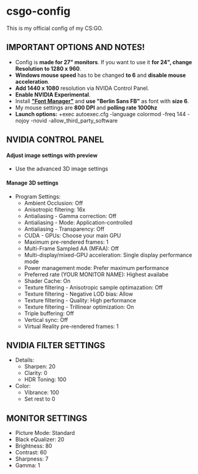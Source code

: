# csgo-config
This is my official config of my CS:GO.

## IMPORTANT OPTIONS AND NOTES!
* Config is **made for 27" monitors**. If you want to use it **for 24", change Resolution to 1280 x 960**.
* **Windows mouse speed** has to be changed **to 6** and **disable mouse acceleration**.
* **Add 1440 x 1080** resolution via NVIDA Control Panel.
* **Enable NVIDIA Experimental**.
* Install **["Font Manager"](https://github.com/WilliamRagstad/Font-Manager)** and **use "Berlin Sans FB"** as font with **size 6**.
* My mouse settings are **800 DPI** and **polling rate 1000hz**
* **Launch options:** +exec autoexec.cfg -language colormod -freq 144 -nojoy -novid -allow_third_party_software

## NVIDIA CONTROL PANEL
#### Adjust image settings with preview 
* Use the advanced 3D image settings

#### Manage 3D settings
* Program Settings:
  * Ambient Occlusion: Off
  * Anisotropic filtering: 16x
  * Antialiasing - Gamma correction: Off
  * Antialiasing - Mode: Application-controlled
  * Antialiasing - Transparency: Off
  * CUDA - GPUs: Choose your main GPU
  * Maximum pre-rendered frames: 1
  * Multi-Frame Sampled AA (MFAA): Off
  * Multi-display/mixed-GPU acceleration: Single display performance mode
  * Power management mode: Prefer maximum performance
  * Preferred rate (YOUR MONITOR NAME): Highest availabe 
  * Shader Cache: On
  * Texture filtering - Anisotropic sample optimazation: Off 
  * Texture filtering - Negative LOD bias: Allow
  * Texture filtering - Quality: High performance
  * Texture filtering - Trillinear optimization: On
  * Triple buffering: Off
  * Vertical sync: Off
  * Virtual Reality pre-rendered frames: 1

## NVIDIA FILTER SETTINGS
* Details:
  * Sharpen: 20
  * Clarity: 0
  * HDR Toning: 100
* Color:
  * Vibrance: 100
  * Set rest to 0

## MONITOR SETTINGS
* Picture Mode: Standard
* Black eQualizer: 20
* Brightness: 80
* Contrast: 60
* Sharpness: 7
* Gamma: 1
